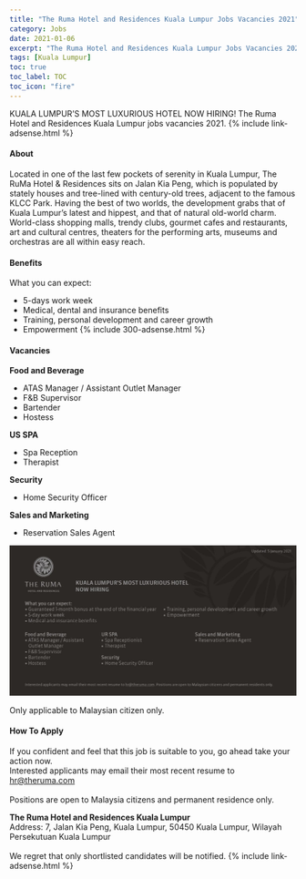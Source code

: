 ```yaml
---
title: "The Ruma Hotel and Residences Kuala Lumpur Jobs Vacancies 2021" 
category: Jobs 
date: 2021-01-06
excerpt: "The Ruma Hotel and Residences Kuala Lumpur Jobs Vacancies 2021" 
tags: [Kuala Lumpur] 
toc: true 
toc_label: TOC 
toc_icon: "fire" 
--- 
```


KUALA LUMPUR’S MOST LUXURIOUS HOTEL NOW HIRING! The Ruma Hotel and Residences Kuala Lumpur jobs vacancies 2021.
{% include link-adsense.html %} 

#### About
Located in one of the last few pockets of serenity in Kuala Lumpur, The RuMa Hotel & Residences sits on Jalan Kia Peng, which is populated by stately houses and tree-lined with century-old trees, adjacent to the famous KLCC Park. Having the best of two worlds, the development grabs that of Kuala Lumpur’s latest and hippest, and that of natural old-world charm. World-class shopping malls, trendy clubs, gourmet cafes and restaurants, art and cultural centres, theaters for the performing arts, museums and orchestras are all within easy reach.

#### Benefits
What you can expect:
- 5-days work week
- Medical, dental and insurance benefits
- Training, personal development and career growth
- Empowerment
{% include 300-adsense.html %} 
#### Vacancies
**Food and Beverage**
- ATAS Manager / Assistant Outlet Manager
- F&B Supervisor
- Bartender
- Hostess

**US SPA**
- Spa Reception
- Therapist

**Security**
- Home Security Officer

**Sales and Marketing**
- Reservation Sales Agent

![The Ruma Hotel and Residences KL Jobs 2021!](/assets/images/2021-01/the-ruma-hotels-and-residences-kuala-lumpur-jobs-2021.jpg "The Ruma Hotel and Residences KL Jobs 2021")

Only applicable to Malaysian citizen only.

#### How To Apply 
If you confident and feel that this job is suitable to you, go ahead take your action now. <br/> 
Interested applicants may email their most recent resume to hr@theruma.com <br/><br/>Positions are open to Malaysia citizens and permanent residence only.

**The Ruma Hotel and Residences Kuala Lumpur**<br/>
Address: 7, Jalan Kia Peng, Kuala Lumpur, 50450 Kuala Lumpur, Wilayah <br/>Persekutuan Kuala Lumpur
<br/><br/>
We regret that only shortlisted candidates will be notified.
{% include link-adsense.html %} 